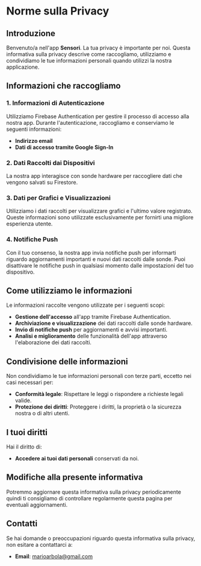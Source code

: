 # Norme sulla Privacy

## Introduzione

Benvenuto/a nell'app **Sensori**. La tua privacy è importante per noi. Questa informativa sulla privacy descrive come raccogliamo, utilizziamo e condividiamo le tue informazioni personali quando utilizzi la nostra applicazione.

## Informazioni che raccogliamo



### 1. Informazioni di Autenticazione

Utilizziamo Firebase Authentication per gestire il processo di accesso alla nostra app. Durante l'autenticazione, raccogliamo e conserviamo le seguenti informazioni:

- **Indirizzo email** 
- **Dati di accesso tramite Google Sign-In** 

### 2. Dati Raccolti dai Dispositivi

La nostra app interagisce con sonde hardware per raccogliere dati che vengono salvati su Firestore.

### 3. Dati per Grafici e Visualizzazioni

Utilizziamo i dati raccolti per visualizzare grafici e l'ultimo valore registrato. Queste informazioni sono utilizzate esclusivamente per fornirti una migliore esperienza utente.

### 4. Notifiche Push

Con il tuo consenso, la nostra app invia notifiche push per informarti riguardo aggiornamenti importanti e nuovi dati raccolti dalle sonde. Puoi disattivare le notifiche push in qualsiasi momento dalle impostazioni del tuo dispositivo.



## Come utilizziamo le informazioni

Le informazioni raccolte vengono utilizzate per i seguenti scopi:

- **Gestione dell'accesso** all'app tramite Firebase Authentication.
- **Archiviazione e visualizzazione** dei dati raccolti dalle sonde hardware.
- **Invio di notifiche push** per aggiornamenti e avvisi importanti.
- **Analisi e miglioramento** delle funzionalità dell'app attraverso l'elaborazione dei dati raccolti.



## Condivisione delle informazioni

Non condividiamo le tue informazioni personali con terze parti, eccetto nei casi necessari per:

- **Conformità legale**: Rispettare le leggi o rispondere a richieste legali valide.
- **Protezione dei diritti**: Proteggere i diritti, la proprietà o la sicurezza nostra o di altri utenti.



## I tuoi diritti

Hai il diritto di:

- **Accedere ai tuoi dati personali** conservati da noi.



## Modifiche alla presente informativa

Potremmo aggiornare questa informativa sulla privacy periodicamente quindi ti consigliamo di controllare regolarmente questa pagina per eventuali aggiornamenti.



## Contatti

Se hai domande o preoccupazioni riguardo questa informativa sulla privacy, non esitare a contattarci a:

- **Email**: marioarbola@gmail.com
